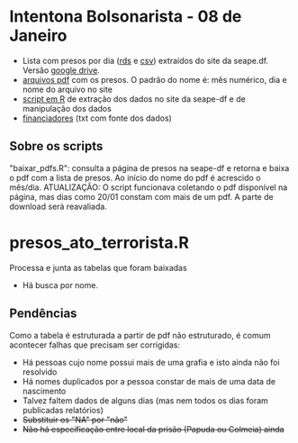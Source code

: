 # Intentona Bolsonarista - 08 de Janeiro

- Lista com presos por dia ([rds](https://github.com/SoaresAlisson/intentona-08Jan/blob/main/presos_atos_golpistas.rds) e [csv](https://github.com/SoaresAlisson/intentona-08Jan/blob/main/presos_atos_golpistas.csv)) extraídos do site da seape.df. Versão [google drive](https://docs.google.com/spreadsheets/d/1f95WGIPm_qnQr1bNNV7KL8rUdCZaM6HRT1zJvLD3PsM/edit#gid=1557228783).
- [arquivos pdf](https://github.com/SoaresAlisson/intentona-08Jan/tree/main/arquivos) com os presos. O padrão do nome é: mês numérico, dia e nome do arquivo no site
- [script em R](https://github.com/SoaresAlisson/intentona-08Jan/blob/main/presos_ato_terrorista.R) de extração dos dados no site da seape-df e de manipulação dos dados
- [financiadores](https://github.com/SoaresAlisson/intentona-08Jan/blob/main/arquivos/financiadores.txt) (txt com fonte dos dados)


## Sobre os scripts

"baixar_pdfs.R": 
consulta a página de presos na seape-df e retorna e baixa o pdf com a lista de presos. Ao início do nome do pdf é acrescido o mês/dia. ATUALIZAÇÂO: O script funcionava coletando o pdf disponível na página, mas dias como 20/01 constam com mais de um pdf. A parte de download será reavaliada.

# presos_ato_terrorista.R
Processa e junta as tabelas que foram baixadas
- Há busca por nome.

## Pendências

Como a tabela é estruturada a partir de pdf não estruturado, é comum acontecer falhas que precisam ser corrigidas:

- Há pessoas cujo nome possui mais de uma grafia e isto ainda não foi resolvido
- Há nomes duplicados por a pessoa constar de mais de uma data de nascimento
- Talvez faltem dados de alguns dias (mas nem todos os dias foram publicadas relatórios)
- ~~Substituir os "NA" por "não"~~
- ~~Não há especificação entre local da prisão (Papuda ou Colmeia) ainda~~